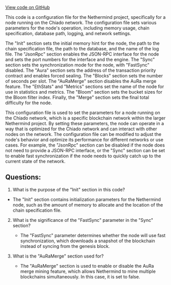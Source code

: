 [View code on GitHub](https://github.com/NethermindEth/nethermind/src/Nethermind/Nethermind.Runner/configs/chiado_archive.cfg)

This code is a configuration file for the Nethermind project, specifically for a node running on the Chiado network. The configuration file sets various parameters for the node's operation, including memory usage, chain specification, database path, logging, and network settings.

The "Init" section sets the initial memory hint for the node, the path to the chain specification file, the path to the database, and the name of the log file. The "JsonRpc" section enables the JSON-RPC interface for the node and sets the port numbers for the interface and the engine. The "Sync" section sets the synchronization mode for the node, with "FastSync" disabled. The "Aura" section sets the address of the transaction priority contract and enables forced sealing. The "Blocks" section sets the number of seconds per slot. The "AuRaMerge" section disables the AuRa merge feature. The "EthStats" and "Metrics" sections set the name of the node for use in statistics and metrics. The "Bloom" section sets the bucket sizes for the Bloom filter index. Finally, the "Merge" section sets the final total difficulty for the node.

This configuration file is used to set the parameters for a node running on the Chiado network, which is a specific blockchain network within the larger Nethermind project. By setting these parameters, the node can operate in a way that is optimized for the Chiado network and can interact with other nodes on the network. The configuration file can be modified to adjust the node's behavior and optimize its performance for different networks or use cases. For example, the "JsonRpc" section can be disabled if the node does not need to provide a JSON-RPC interface, or the "Sync" section can be set to enable fast synchronization if the node needs to quickly catch up to the current state of the network.
## Questions: 
 1. What is the purpose of the "Init" section in this code?
   - The "Init" section contains initialization parameters for the Nethermind node, such as the amount of memory to allocate and the location of the chain specification file.

2. What is the significance of the "FastSync" parameter in the "Sync" section?
   - The "FastSync" parameter determines whether the node will use fast synchronization, which downloads a snapshot of the blockchain instead of syncing from the genesis block. 

3. What is the "AuRaMerge" section used for?
   - The "AuRaMerge" section is used to enable or disable the AuRa merge mining feature, which allows Nethermind to mine multiple blockchains simultaneously. In this case, it is set to false.
